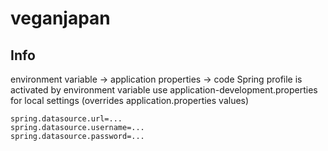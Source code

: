 # veganjapan

## Info
environment variable -> application properties -> code
Spring profile is activated by environment variable
use application-development.properties for local settings (overrides application.properties values)
```
spring.datasource.url=...
spring.datasource.username=...
spring.datasource.password=...
```